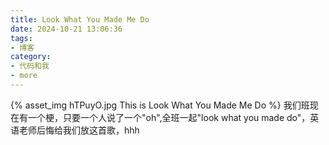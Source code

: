 ```yaml
---
title: Look What You Made Me Do
date: 2024-10-21 13:06:36
tags:
- 博客
category:
- 代码和我
- more
---
```

{% asset_img hTPuyO.jpg This is Look What You Made Me Do %}
我们班现在有一个梗，只要一个人说了一个"oh",全班一起"look what you made do"，英语老师后悔给我们放这首歌，hhh